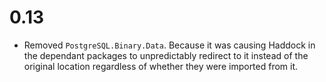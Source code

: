 # 0.13

- Removed `PostgreSQL.Binary.Data`. Because it was causing Haddock in the dependant packages to unpredictably redirect to it instead of the original location regardless of whether they were imported from it.

